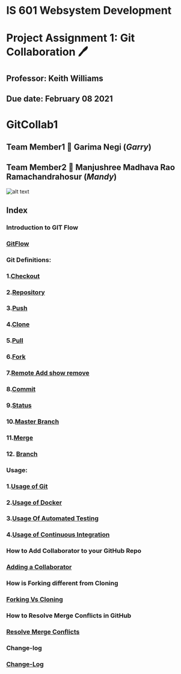 # IS 601 Websystem Development #
# Project Assignment 1: Git Collaboration :pen:
## Professor: Keith Williams 
## Due date: February 08 2021
# GitCollab1
## Team Member1 :handshake: Garima Negi (*Garry*) 
## Team Member2 :handshake: Manjushree Madhava Rao Ramachandrahosur (*Mandy*)
![alt text](https://www.coderomeos.org/storage/uploads/images/posts/how-to-use-github-simple-github-tutorial-for-beginners-5d75f561e98d4.png)
## Index ##
### Introduction to GIT Flow
### [GitFlow](https://github.com/gn32/GitCollab1/blob/main/Documents/Git%20Flow.docx)
### Git Definitions:
### 1.[Checkout](https://github.com/gn32/GitCollab1/blob/main/Documents/Checkout.docx)
### 2.[Repository](https://github.com/gn32/GitCollab1/blob/main/Documents/Repository.docx)
### 3.[Push](https://github.com/gn32/GitCollab1/blob/main/Documents/Push.docx)
### 4.[Clone](https://github.com/gn32/GitCollab1/blob/main/Documents/Clone.docx)
### 5.[Pull](https://github.com1./gn32/GitCollab1/blob/main/Documents/Pull.docx)
### 6.[Fork](https://github.com/gn32/GitCollab1/blob/main/Documents/Fork.docx)
### 7.[Remote Add show remove](https://github.com/gn32/GitCollab1/blob/main/Documents/Remote%20Add%20show%20remove.docx)
### 8.[Commit](https://github.com/gn32/GitCollab1/blob/main/Documents/Commit.docx)
### 9.[Status](https://github.com/gn32/GitCollab1/blob/main/Documents/Status.docx)
### 10.[Master Branch](https://github.com/gn32/GitCollab1/blob/main/Documents/Master%20Branch.docx)
### 11.[Merge](https://github.com/gn32/GitCollab1/blob/main/Documents/Merge.docx)
### 12. [Branch](https://github.com/gn32/GitCollab1/blob/main/Documents/Branch.docx)
### Usage:
### 1.[Usage of Git](https://github.com/gn32/GitCollab1/blob/main/Usage/Usage%20of%20Git.docx)
### 2.[Usage of Docker](https://github.com/gn32/GitCollab1/blob/main/Usage/Usage%20of%20Docker.docx)
### 3.[Usage Of Automated Testing](https://github.com/gn32/GitCollab1/blob/main/Usage/Usage%20Of%20Automated%20Testing.docx)
### 4.[Usage of Continuous Integration](https://github.com/gn32/GitCollab1/blob/main/Usage/Usage%20Of%20Continuous%20integration.docx)
### How to Add Collaborator to your GitHub Repo
### [Adding a Collaborator](https://github.com/gn32/GitCollab1/blob/main/Adding%20a%20collaborator%20to%20a%20GitHub%20Repository.docx)
### How is Forking different from Cloning
### [Forking Vs Cloning](https://github.com/gn32/GitCollab1/blob/main/Forking%20Vs%20Cloning.docx)
### How to Resolve Merge Conflicts in GitHub
### [Resolve Merge Conflicts](https://github.com/gn32/GitCollab1/blob/main/Resolving%20Merge%20conflicts%20in%20GitHub.docx)
### Change-log
### [Change-Log](https://github.com/gn32/GitCollab1/blob/main/Change_Log.docx)
